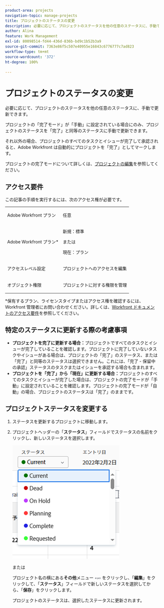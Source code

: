 ```yaml
---
product-area: projects
navigation-topic: manage-projects
title: プロジェクトのステータスの変更
description: 必要に応じて、プロジェクトのステータスを他の任意のステータスに、手動で更新できます。プロジェクトの「完了モード」が「手動」に設定されている場合にのみ、プロジェクトのステータスを「完了」と同等のステータスに手動で更新できます。
author: Alina
feature: Work Management
exl-id: 80098514-fd44-436d-836b-bd9c1b52b3a9
source-git-commit: 7363e86f5c507e40955e16843c6776777c7ad823
workflow-type: tm+mt
source-wordcount: '372'
ht-degree: 100%

---
```


# プロジェクトのステータスの変更

<!--Audited: 02/2024-->

必要に応じて、プロジェクトのステータスを他の任意のステータスに、手動で更新できます。

プロジェクトの「完了モード」が「手動」に設定されている場合にのみ、プロジェクトのステータスを「完了」と同等のステータスに手動で更新できます。

それ以外の場合、プロジェクトのすべてのタスクとイシューが完了して承認されると、Adobe Workfront は自動的にプロジェクトを「完了」としてマークします。

プロジェクトの完了モードについて詳しくは、[プロジェクトの編集](/help/quicksilver/manage-work/projects/manage-projects/edit-projects.md)を参照してください。

## アクセス要件

この記事の手順を実行するには、次のアクセス権が必要です。

<table style="table-layout:auto"> 
 <col> 
 <col> 
 <tbody> 
  <tr> 
   <td role="rowheader">Adobe Workfront プラン</td> 
   <td> <p>任意</p> </td> 
  </tr> 
  <tr> 
   <td role="rowheader">Adobe Workfront プラン*</td> 
   <td> <p>新規：標準 </p> 
   または
   <p>現在：プラン </p>
   </td> 
  </tr> 
  <tr> 
   <td role="rowheader">アクセスレベル設定</td> 
   <td> <p>プロジェクトへのアクセスを編集</p> </td> 
  </tr> 
  <tr> 
   <td role="rowheader">オブジェクト権限</td> 
   <td> <p>プロジェクトに対する権限を管理</p> </td> 
  </tr> 
 </tbody> 
</table>

&#42;保有するプラン、ライセンスタイプまたはアクセス権を確認するには、Workfront 管理者にお問い合わせください。詳しくは、[Workfront ドキュメントのアクセス要件](/help/quicksilver/administration-and-setup/add-users/access-levels-and-object-permissions/access-level-requirements-in-documentation.md)を参照してください。

## 特定のステータスに更新する際の考慮事項

* **プロジェクトを完了に更新する場合：**&#x200B;プロジェクトですべてのタスクとイシューが完了していることを確認します。プロジェクトに完了していないタスクやイシューがある場合は、プロジェクトの「完了」のステータス、または「完了」と同等のステータスは選択できません。これには、「完了 - 保留中の承認」ステータスのタスクまたはイシューを承認する場合も含まれます。
* **プロジェクトを「完了」から「現在」に更新する場合：**&#x200B;プロジェクトのすべてのタスクとイシューが完了した場合は、プロジェクトの完了モードが「手動」に設定されていることを確認します。プロジェクトの完了モードが「自動」の場合、プロジェクトのステータスは「完了」のままです。

## プロジェクトステータスを変更する

1. ステータスを更新するプロジェクトに移動します。
1. プロジェクトヘッダーの「**ステータス**」フィールドでステータスの名前をクリックし、新しいステータスを選択します。

   ![](assets/change-project-status-in-header-drop-down-nwe-350x371.png)

   または

   プロジェクト名の横にある&#x200B;**その他**&#x200B;メニュー ![](assets/qs-more-menu.png) をクリックし、「**編集**」をクリックして、「**ステータス**」フィールドで新しいステータスを選択してから、「**保存**」をクリックします。

   プロジェクトのステータスは、選択したステータスに更新されます。
